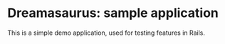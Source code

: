 # Dreamasaurus: sample application

This is a simple demo application, used for testing features in Rails.
